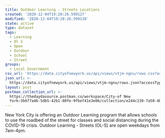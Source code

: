 ```yaml
---
title: Outdoor Learning - Streets Locations
created: '2020-12-04T19:28:26.599127'
modified: '2020-12-04T19:28:26.599138'
state: active
type: dataset
tags:
  - Learning
  - Ol S
  - Open
  - Outdoor
  - School
  - Street
groups:
  - Local Government
csv_url: 'https://data.cityofnewyork.us/api/views/vtjm-ngnu/rows.csv?accessType=DOWNLOAD'
json_url: >-
  https://data.cityofnewyork.us/api/views/vtjm-ngnu/rows.json?accessType=DOWNLOAD
layout: post
postman_collection_url: >-
  https://thedaydasource.postman.co/workspace/City-of New
  York~3b6f7a46-5db5-42b1-80fe-9fbef41e3e06/collection/e244c239-7a50-4b6d-9265-716516265655
---
```

New York City is offering an Outdoor Learning program that allows schools to use the roadbed of the street for classes and social distancing during the COVID-19 crisis. Outdoor Learning - Streets (OL-S) are open weekdays from 7am-4pm.
